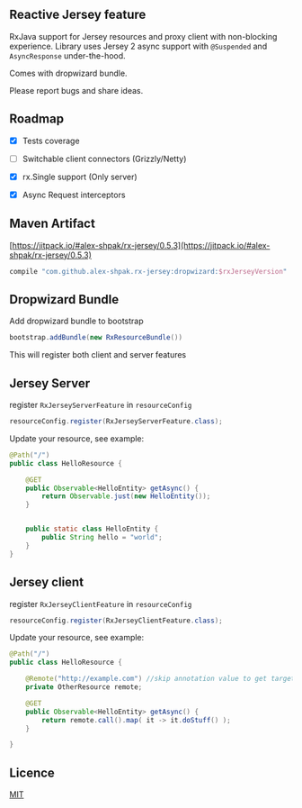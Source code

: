 ## Reactive Jersey feature
RxJava support for Jersey resources and proxy client with non-blocking experience.
Library uses Jersey 2 async support with `@Suspended` and `AsyncResponse` under-the-hood.

Comes with dropwizard bundle.

Please report bugs and share ideas.


## Roadmap
- [x] Tests coverage
- [ ] Switchable client connectors (Grizzly/Netty)
- [x] rx.Single support (Only server)
- [x] Async Request interceptors



## Maven Artifact
[https://jitpack.io/#alex-shpak/rx-jersey/0.5.3](https://jitpack.io/#alex-shpak/rx-jersey/0.5.3)

```gradle
compile "com.github.alex-shpak.rx-jersey:dropwizard:$rxJerseyVersion"
```



## Dropwizard Bundle
Add dropwizard bundle to bootstrap
```java
bootstrap.addBundle(new RxResourceBundle())
```

This will register both client and server features



## Jersey Server
register `RxJerseyServerFeature` in `resourceConfig`
```java
resourceConfig.register(RxJerseyServerFeature.class);
```

Update your resource, see example:
```java
@Path("/")
public class HelloResource {

    @GET
    public Observable<HelloEntity> getAsync() {
        return Observable.just(new HelloEntity());
    }


    public static class HelloEntity {
        public String hello = "world";
    }
}
```



## Jersey client
register `RxJerseyClientFeature` in `resourceConfig`
```java
resourceConfig.register(RxJerseyClientFeature.class);
```

Update your resource, see example:
```java
@Path("/")
public class HelloResource {

    @Remote("http://example.com") //skip annotation value to get target from current context
    private OtherResource remote;

    @GET
    public Observable<HelloEntity> getAsync() {
        return remote.call().map( it -> it.doStuff() );
    }

}
```



## Licence
[MIT](LICENCE.txt)